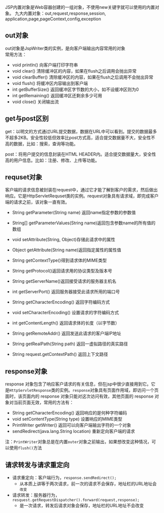 JSP内置对象是Web容器创建的一组对象，不使用new关键字就可以使用的内置对象。
九大内置对象：out,request,response,session,  
application,page,pageContext,config,exception

out对象
----------
out对象是JspWriter类的实例，是向客户端输出内容常用的对象  
常用方法：

* void println() 向客户端打印字符串
* void clear() 清除缓冲区的内容，如果在flush之后调用会抛出异常
* void clearBuffer() 清除缓冲区的内容，如果在flush之后调用不会抛出异常
* void flush() 将缓冲区内容输出到客户端
* int getBufferSize() 返回缓冲区字节数的大小，如不设缓冲区则为0
* int getRemaining() 返回缓冲区还剩余多少可用
* void close() 关闭输出流

get与post区别
-------------
get：以明文的方式通过URL提交数据，数据在URL中可以看到。提交的数据最多不超多2KB。安全性较低但效率比post方式高，适合提交数据量不大，安全性不高的数据，比如：搜索，查询等功能。

post：将用户提交的信息封装在HTML HEADER内。适合提交数据量大，安全性高的用户信息。比如：注册、修改、上传等功能。

requset对象
-------------
客户端的请求信息被封装在request中，通过它才能了解到客户的需求，然后做出响应。它是HttpServletRequset类的实例。request对象具有请求域，即完成客户端的请求之前，该对象一直有效。

* String getParameter(String name) 返回name指定参数的参数值
* String[] getParameterValues(String name)返回包含参数name的所有值的数组
* void setAttribute(String, Object)存储此请求中的属性
* Object getAttribute(String name)返回指定属性的属性值
* String getContextType()得到请求体的MIME类型
* String getProtocol()返回请求用的协议类型及版本号
* String getServerName()返回接受请求的服务器主机名

* int getServerPort() 返回服务器接受此请求所用的端口号
* String getCharacterEncoding() 返回字符编码方式
* void setCharacterEncoding() 设置请求的字符编码方式
* int getContentLength() 返回请求体的长度（以字节数）
* String getRemoteAddr() 返回发送此请求的客户端IP地址
* String getRealPath(String path) 返回一虚拟路径的真实路径
* String request.getContextPath() 返回上下文路径

response对象
------------
response 对象包含了响应客户请求的有关信息，但在jsp中很少直接用到它。它是`HttpServletResponse`类的实例。`response`对象具有页面作用域，即访问一个页面时，该页面内的 response 对象只能对这次访问有效，其他页面的 response 对象对当前页面无效，常用的方法有：

* String getCharacterEncoding() 返回响应的是何种字符编码
* void setContentType(String type) 设置响应的MIME类型
* PrintWriter getWriter() 返回可以向客户端输出字符的一个对象
* sendRedirect(java.lang.String location) 重新定向客户端的请求

注：`PrintWriter`对象总是在内置`outer`对象之前输出，如果想改变这种情况，可以使用`flush()`方法

请求转发与请求重定向
---------------------

* 请求重定向：客户端行为，`response.sendRedirect();`
  * 从本质上讲等于两次请求，前一次的请求不会保存，地址栏的URL地址会`改变`
* 请求转发：服务器行为，`resquest.getRequestDispatcher().forward(request,response);`
  * 是一次请求，转发后请求对象会保存，地址栏的URL地址不会改变

